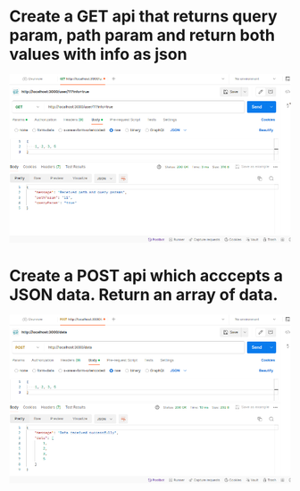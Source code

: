 # Create a GET api that returns query param, path param and return both values with info as json
![screenshot](screenshots/screenshot_1.png)

# Create a POST api which acccepts a JSON data. Return an array of data.
![screenshot](screenshots/screenshot_2.png)